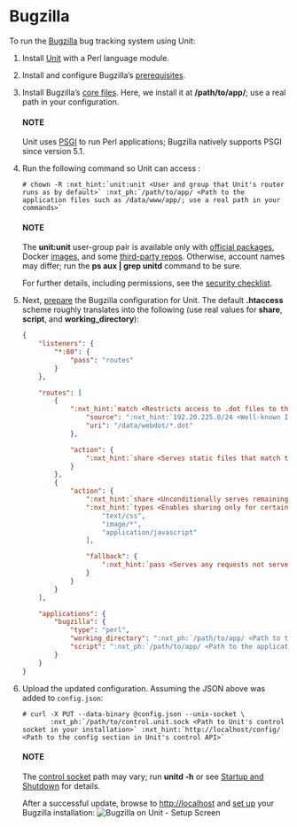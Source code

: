 # Bugzilla

To run the [Bugzilla](https://www.bugzilla.org) bug tracking system using
Unit:

1. Install [Unit](../installation.md#installation-precomp-pkgs) with a Perl language module.
2. Install and configure Bugzilla’s [prerequisites](https://bugzilla.readthedocs.io/en/latest/installing/linux.html#install-packages).
3. Install Bugzilla’s [core files](https://bugzilla.readthedocs.io/en/latest/installing/linux.html#bugzilla).  Here, we install it at **/path/to/app/**; use
   a real path in your configuration.

   #### NOTE
   Unit uses [PSGI](https://metacpan.org/pod/PSGI) to run Perl
   applications; Bugzilla natively supports PSGI since version 5.1.
4. Run the following command so Unit can access :
   ```console
   # chown -R :nxt_hint:`unit:unit <User and group that Unit's router runs as by default>` :nxt_ph:`/path/to/app/ <Path to the application files such as /data/www/app/; use a real path in your commands>`
   ```

   #### NOTE
   The **unit:unit** user-group pair is available only with [official
   packages](../installation.md#installation-precomp-pkgs), Docker [images](../installation.md#installation-docker), and some [third-party repos](../installation.md#installation-community-repos).  Otherwise, account names may differ; run
   the **ps aux | grep unitd** command to be sure.

   For further details, including permissions, see the [security checklist](security.md#security-apps).
5. Next, [prepare](../configuration.md#configuration-perl) the Bugzilla configuration for
   Unit.  The default **.htaccess** scheme roughly translates into the
   following (use real values for **share**, **script**,
   and **working_directory**):
   ```json
   {
       "listeners": {
           "*:80": {
               "pass": "routes"
           }
       },

       "routes": [
           {
               ":nxt_hint:`match <Restricts access to .dot files to the public webdot server at research.att.com>`": {
                   "source": ":nxt_hint:`192.20.225.0/24 <Well-known IP range>`",
                   "uri": "/data/webdot/*.dot"
               },

               "action": {
                   ":nxt_hint:`share <Serves static files that match the conditions above>`": ":nxt_ph:`/path/to/app <Path to the application directory; use a real path in your configuration>`$uri"
               }
           },
           {
               "action": {
                   ":nxt_hint:`share <Unconditionally serves remaining requests that target static files>`": ":nxt_ph:`/path/to/app <Path to the application directory; use a real path in your configuration>`$uri",
                   ":nxt_hint:`types <Enables sharing only for certain file types>`": [
                       "text/css",
                       "image/*",
                       "application/javascript"
                   ],

                   "fallback": {
                       ":nxt_hint:`pass <Serves any requests not served with the 'share' immediately above>`": "applications/bugzilla"
                   }
               }
           }
       ],

       "applications": {
           "bugzilla": {
               "type": "perl",
               "working_directory": ":nxt_ph:`/path/to/app/ <Path to the application directory; use a real path in your configuration>`",
               "script": ":nxt_ph:`/path/to/app/ <Path to the application directory; use a real path in your configuration>`app.psgi"
           }
       }
   }
   ```
6. Upload the updated configuration.  Assuming the JSON above was added to
   `config.json`:
   ```console
   # curl -X PUT --data-binary @config.json --unix-socket \
          :nxt_ph:`/path/to/control.unit.sock <Path to Unit's control socket in your installation>` :nxt_hint:`http://localhost/config/ <Path to the config section in Unit's control API>`
   ```

   #### NOTE
   The [control socket](../controlapi.md#configuration-socket) path may vary; run
   **unitd -h** or see [Startup and Shutdown](source.md#source-startup) for details.

   After a successful update, browse to [http://localhost](http://localhost) and [set up](https://bugzilla.readthedocs.io/en/latest/installing/essential-post-install-config.html)
   your Bugzilla installation:
   ![Bugzilla on Unit - Setup Screen](images/bugzilla.png)
